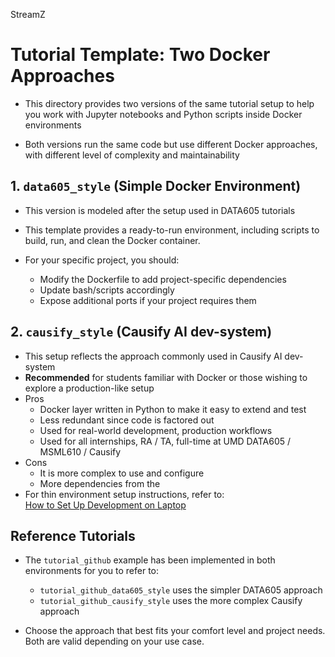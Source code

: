 StreamZ
# Tutorial Template: Two Docker Approaches

- This directory provides two versions of the same tutorial setup to help you
  work with Jupyter notebooks and Python scripts inside Docker environments

- Both versions run the same code but use different Docker approaches, with
  different level of complexity and maintainability

## 1. `data605_style` (Simple Docker Environment)

- This version is modeled after the setup used in DATA605 tutorials
- This template provides a ready-to-run environment, including scripts to build,
  run, and clean the Docker container.

- For your specific project, you should:
  - Modify the Dockerfile to add project-specific dependencies
  - Update bash/scripts accordingly
  - Expose additional ports if your project requires them

## 2. `causify_style` (Causify AI dev-system)

- This setup reflects the approach commonly used in Causify AI dev-system
- **Recommended** for students familiar with Docker or those wishing to explore a
  production-like setup
- Pros
  - Docker layer written in Python to make it easy to extend and test
  - Less redundant since code is factored out
  - Used for real-world development, production workflows
  - Used for all internships, RA / TA, full-time at UMD DATA605 / MSML610 /
    Causify 
- Cons
  - It is more complex to use and configure
  - More dependencies from the 
- For thin environment setup instructions, refer to:  
  [How to Set Up Development on Laptop](https://github.com/causify-ai/helpers/blob/master/docs/onboarding/intern.set_up_development_on_laptop.how_to_guide.md)

## Reference Tutorials

- The `tutorial_github` example has been implemented in both environments for you
  to refer to:
  - `tutorial_github_data605_style` uses the simpler DATA605 approach
  - `tutorial_github_causify_style` uses the more complex Causify approach

- Choose the approach that best fits your comfort level and project needs. Both
  are valid depending on your use case.
